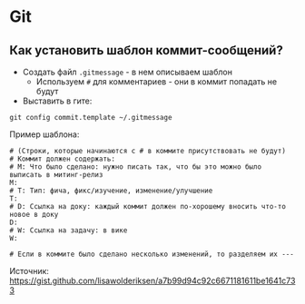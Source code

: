 # Git 

## Как установить шаблон коммит-сообщений?

- Создать файл `.gitmessage` - в нем описываем шаблон
    - Используем `#` для комментариев - они в коммит попадать не будут
- Выставить в гите:

```
git config commit.template ~/.gitmessage
```

Пример шаблона:

```
# (Строки, которые начинаются с # в коммите присутствовать не будут)
# Коммит должен содержать:
# M: Что было сделано: нужно писать так, что бы это можно было выписать в митинг-релиз
M:
# T: Тип: фича, фикс/изучение, изменение/улучшение
T:
# D: Ссылка на доку: каждый коммит должен по-хорошему вносить что-то новое в доку
D:
# W: Ссылка на задачу: в вике
W:

# Если в коммите было сделано несколько изменений, то разделяем их ---
```

Источник: https://gist.github.com/lisawolderiksen/a7b99d94c92c6671181611be1641c733